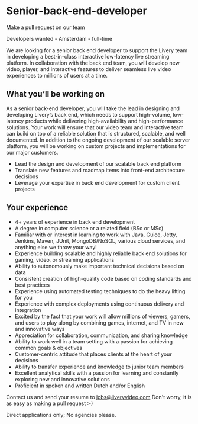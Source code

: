 # Senior-back-end-developer
Make a pull request on our team

Developers wanted - Amsterdam - full-time

We are looking for a senior back end developer to support the Livery team in developing a best-in-class interactive low-latency live streaming platform. In collaboration with the back end team, you will develop new video, player, and interactive features to deliver seamless live video experiences to millions of users at a time.

## What you’ll be working on
As a senior back-end developer, you will take the lead in designing and developing Livery’s back end, which needs to support high-volume, low-latency products while delivering high-availability and high-performance solutions. Your work will ensure that our video team and interactive team can build on top of a reliable solution that is structured, scalable, and well documented. In addition to the ongoing development of our scalable server platform, you will be working on custom projects and implementations for our major customers.
- Lead the design and development of our scalable back end platform
- Translate new features and roadmap items into front-end architecture decisions
- Leverage your expertise in back end development for custom client projects

## Your experience
- 4+ years of experience in back end development
- A degree in computer science or a related field (BSc or MSc)
- Familiar with or interest in learning to work with Java, Guice, Jetty, Jenkins, Maven, JUnit, MongoDB/NoSQL, various cloud services, and anything else we throw your way!
- Experience building scalable and highly reliable back end solutions for gaming, video, or streaming applications
- Ability to autonomously make important technical decisions based on data
- Consistent creation of high-quality code based on coding standards and best practices
- Experience using automated testing techniques to do the heavy lifting for you
- Experience with complex deployments using continuous delivery and integration
- Excited by the fact that your work will allow millions of viewers, gamers, and users to play along by combining games, internet, and TV in new and innovative ways
- Appreciation for collaboration, communication, and sharing knowledge
- Ability to work well in a team setting with a passion for achieving common goals & objectives
- Customer-centric attitude that places clients at the heart of your decisions
- Ability to transfer experience and knowledge to junior team members
- Excellent analytical skills with a passion for learning and constantly exploring new and innovative solutions
- Proficient in spoken and written Dutch and/or English


Contact us and send your resume to jobs@liveryvideo.com Don't worry, it is as easy as making a pull request :-)

Direct applications only; No agencies please.
